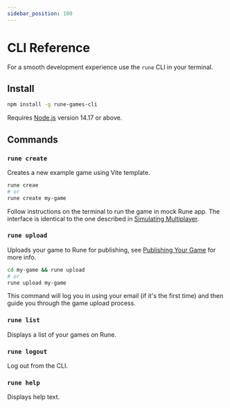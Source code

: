 ```yaml
---
sidebar_position: 100
---
```


# CLI Reference

For a smooth development experience use the `rune` CLI in your terminal.

## Install

```bash
npm install -g rune-games-cli
```

Requires [Node.js](https://nodejs.org/en/download/) version 14.17 or above.

## Commands

### `rune create`

Creates a new example game using Vite template.

```bash
rune creae
# or
rune create my-game
```

Follow instructions on the terminal to run the game in mock Rune app. The interface is identical to the one described in [Simulating Multiplayer](simulating-multiplayer.md).

### `rune upload`

Uploads your game to Rune for publishing, see [Publishing Your Game](publishing-your-game.md) for more info.

```bash
cd my-game && rune upload
# or
rune upload my-game
```

This command will log you in using your email (if it's the first time) and then guide you through the game upload process.

### `rune list`

Displays a list of your games on Rune.

### `rune logout`

Log out from the CLI.

### `rune help`

Displays help text.
